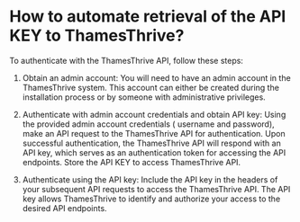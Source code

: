 # How to automate retrieval of the API KEY to ThamesThrive?

To authenticate with the ThamesThrive API, follow these steps:

1. Obtain an admin account: You will need to have an admin account in the ThamesThrive system. This account can either be
   created during the installation process or by someone with administrative privileges.

2. Authenticate with admin account credentials and obtain API key: Using the provided admin account credentials (
   username and password), make an API request to the ThamesThrive API for authentication. Upon successful authentication,
   the ThamesThrive API will respond with an API key, which serves as an authentication token for accessing the API
   endpoints. Store the API KEY to access ThamesThrive API.

3. Authenticate using the API key: Include the API key in the headers of your subsequent API requests to access
   the ThamesThrive API. The API key allows ThamesThrive to identify and authorize your access to the desired API
   endpoints.

